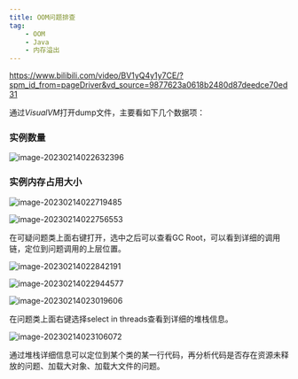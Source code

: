 ```yaml
---
title: OOM问题排查
tag:
	- OOM
	- Java
	- 内存溢出
---
```


https://www.bilibili.com/video/BV1yQ4y1y7CE/?spm_id_from=pageDriver&vd_source=9877623a0618b2480d87deedce70ed31



通过*VisualVM*打开dump文件，主要看如下几个数据项：



### 实例数量

![image-20230214022632396](https://oscimg.oschina.net/oscnet/up-48876a12c72262818c97e5daaa8b569888f.png)



### 实例内存占用大小

![image-20230214022719485](https://oscimg.oschina.net/oscnet/up-308922e2d23ec1a5245ff4fe0d3c97f332a.png)



![image-20230214022756553](https://oscimg.oschina.net/oscnet/up-57c1f10042466556cb538034cee1b134914.png)

在可疑问题类上面右键打开，选中之后可以查看GC Root，可以看到详细的调用链，定位到问题调用的上层位置。



![image-20230214022842191](https://oscimg.oschina.net/oscnet/up-e24dcc90a9e61e3c16e17e1a032d95cd538.png)

![image-20230214022944577](https://oscimg.oschina.net/oscnet/up-3b698c6ff28a7957d277aeb5adc5518ba1b.png)





![image-20230214023019606](https://oscimg.oschina.net/oscnet/up-fc93fdfb4b0925127bedce1ed66e0e2d071.png)

在问题类上面右键选择select in threads查看到详细的堆栈信息。

![image-20230214023106072](https://oscimg.oschina.net/oscnet/up-9fe48aa6b3147563f9dcb54fbdc5fa5b697.png)



通过堆栈详细信息可以定位到某个类的某一行代码，再分析代码是否存在资源未释放的问题、加载大对象、加载大文件的问题。



